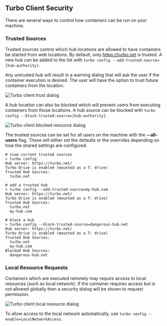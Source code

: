 ## Turbo Client Security

There are several ways to control how containers can be run on your machine.

### Trusted Sources

Trusted sources control which hub locations are allowed to have containers be started from web locations. By default, only https://turbo.net is trusted. A new hub can be added to the list with `turbo config --add-trusted-source=[hub-authority]`.

Any untrusted hub will result in a warning dialog that will ask the user if the container execution is desired. The user will have the option to trust future containers from the location.

![Turbo client trust dialog](https://hub.turbo.net/images/docs/security-0.png)

A hub location can also be blocked which will prevent users from executing containers from those locations. A hub source can be blocked with `turbo config --block-trusted-source=[hub-authority]`.

![Turbo client blocked resource dialog](https://hub.turbo.net/images/docs/security-1.png)

The trusted sources can be set for all users on the machine with the **--all-users** flag. These will either set the defaults or the overrides depending on how the shared settings are configured.

```
# view current trusted sources
> turbo config
Hub server: https://turbo.net/
Turbo Drive is enabled (mounted as a T: drive)
Trusted Hub Sources:
  turbo.net

# add a trusted hub
> turbo config --add-trusted-source=my-hub.com
Hub server: https://turbo.net/
Turbo Drive is enabled (mounted as a T: drive)
Trusted Hub Sources:
  turbo.net
  my-hub.com

# block a hub
> turbo config --block-trusted-source=dangerous-hub.net
Hub server: https://turbo.net/
Turbo Drive is enabled (mounted as a T: drive)
Trusted Hub Sources:
  turbo.net
  my-hub.com
Blocked Hub Sources:
  dangerous-hub.net
```

### Local Resource Requests

Containers which are executed remotely may require access to local resources (such as local network). If the container requires access but is not allowed globally then a security dialog will be shown to request permission.

![Turbo client local resource dialog](https://hub.turbo.net/images/docs/security-2.png)

To allow access to the local network automatically, use `turbo config --enable=LocalNetworkAccess`.
